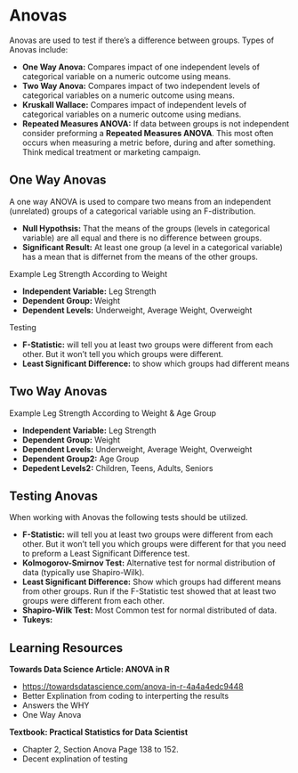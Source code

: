 # Anovas

Anovas are used to test if there’s a difference between groups. Types of Anovas include:  
- **One Way Anova:** Compares impact of one independent levels of categorical variable on a numeric outcome using means.  
- **Two Way Anova:** Compares impact of two independent levels of categorical variables on a numeric outcome using means.  
- **Kruskall Wallace:** Compares impact of independent levels of categorical variables on a numeric outcome using medians. 
- **Repeated Measures ANOVA:** If data between groups is not independent consider preforming a **Repeated Measures ANOVA**. This most often occurs when measuring a metric before, during and after something. Think medical treatment or marketing campaign.

## One Way Anovas

A one way ANOVA is used to compare two means from an independent (unrelated) groups of a categorical variable using an F-distribution. 
- **Null Hypothsis:** That the means of the groups (levels in categorical variable) are all equal and there is no difference between groups.  
- **Significant Result:** At least one group (a level in a categorical variable) has a mean that is differnet from the means of the other groups. 

Example Leg Strength According to Weight 
- **Independent Variable:** Leg Strength 
- **Dependent Group:** Weight
- **Dependent Levels:** Underweight, Average Weight, Overweight 

Testing
- **F-Statistic:** will tell you at least two groups were different from each other. But it won’t tell you which groups were different. 
- **Least Significant Difference:** to show which groups had different means 

## Two Way Anovas 

Example Leg Strength According to Weight & Age Group 
- **Independent Variable:** Leg Strength 
- **Dependent Group:** Weight
- **Dependent Levels:** Underweight, Average Weight, Overweight 
- **Dependent Group2:** Age Group 
- **Depedent Levels2:** Children, Teens, Adults, Seniors 

## Testing Anovas

When working with Anovas the following tests should be utilized. 

- **F-Statistic:** will tell you at least two groups were different from each other. But it won’t tell you which groups were different for that you need to preform a Least Significant Difference test. 
- **Kolmogorov-Smirnov Test:** Alternative test for normal distribution of data (typically use Shapiro-Wilk). 
- **Least Significant Difference:** Show which groups had different means from other groups. Run if the F-Statistic test showed that at least two groups were different from each other. 
- **Shapiro-Wilk Test:** Most Common test for normal distributed of data. 
- **Tukeys:** 

## Learning Resources 

**Towards Data Science Article: ANOVA in R** 
- https://towardsdatascience.com/anova-in-r-4a4a4edc9448
- Better Explination from coding to interperting the results 
- Answers the WHY 
- One Way Anova

**Textbook: Practical Statistics for Data Scientist** 
- Chapter 2, Section Anova Page 138 to 152. 
- Decent explination of testing 

